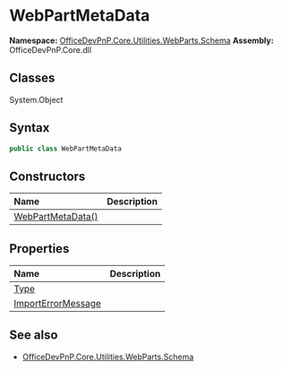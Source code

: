 # WebPartMetaData

**Namespace:** [OfficeDevPnP.Core.Utilities.WebParts.Schema](OfficeDevPnP.Core.Utilities.WebParts.Schema.md)
**Assembly:** OfficeDevPnP.Core.dll
## Classes
System.Object
## Syntax
```C#
public class WebPartMetaData
```
## Constructors
|**Name**|**Description**|
|:-----|:-----|
| [WebPartMetaData()](WebPartMetaDataconstructor1details.md) | 
## Properties
|**Name**|**Description**|
|:-----|:-----|
| [Type](WebPartMetaData.Type.md) | 
| [ImportErrorMessage](WebPartMetaData.ImportErrorMessage.md) | 
## See also
- [OfficeDevPnP.Core.Utilities.WebParts.Schema](OfficeDevPnP.Core.Utilities.WebParts.Schema.md)
